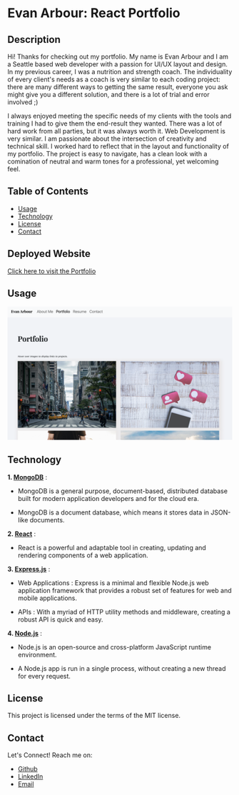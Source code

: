 # Evan Arbour: React Portfolio

## Description

Hi! Thanks for checking out my portfolio. My name is Evan Arbour and I am a Seattle based web developer with a passion for UI/UX layout and design. In my previous career, I was a nutrition and strength coach. The individuality of every client's needs as a coach is very similar to each coding project: there are many different ways to getting the same result, everyone you ask might give you a different solution, and there is a lot of trial and error involved ;)

I always enjoyed meeting the specific needs of my clients with the tools and training I had to give them the end-result they wanted. There was a lot of hard work from all parties, but it was always worth it. Web Development is very similar. I am passionate about the intersection of creativity and technical skill. I worked hard to reflect that in the layout and functionality of my portfolio. The project is easy to navigate, has a clean look with a comination of neutral and warm tones for a professional, yet welcoming feel.

## Table of Contents

- [Usage](#usage)
- [Technology](#technology)
- [License](#license)
- [Contact](#contact)

## Deployed Website

[Click here to visit the Portfolio](https://evanarbour.github.io/Evan-Arbour-Portfolio)

## Usage

![Screenshot of portfolio](/src/assets/images/readme-pic.png)

## Technology

**1. [MongoDB](https://www.mongodb.com/)** :

- MongoDB is a general purpose, document-based, distributed database built for modern application developers and for the cloud era.

- MongoDB is a document database, which means it stores data in JSON-like documents.

**2. [React](https://create-react-app.dev/)** :

- React is a powerful and adaptable tool in creating, updating and rendering components of a web application.

**3. [Express.js](https://expressjs.com/)** :

- Web Applications : Express is a minimal and flexible Node.js web application framework that provides a robust set of features for web and mobile applications.

- APIs : With a myriad of HTTP utility methods and middleware, creating a robust API is quick and easy.

**4. [Node.js](https://nodejs.org/en/)** :

- Node.js is an open-source and cross-platform JavaScript runtime environment.

- A Node.js app is run in a single process, without creating a new thread for every request.

## License

This project is licensed under the terms of the MIT license.

## Contact

Let's Connect! Reach me on:

- [Github](https://github.com/evanarbour)
- [LinkedIn](https://www.linkedin.com/in/evan-arbour/)
- [Email](evan.arbour@gmail.com)
